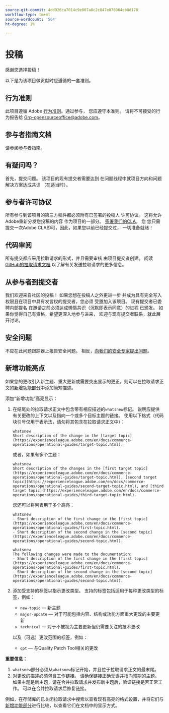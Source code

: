 ```yaml
---
source-git-commit: 4dd926ca7014c9e007a8c2c847e076064eb8d170
workflow-type: tm+mt
source-wordcount: '564'
ht-degree: 1%

---
```

# 投稿

感谢您选择投稿！

以下是为该项目做贡献时应遵循的一套准则。

## 行为准则

此项目遵循 Adobe [行为准则](code-of-conduct.md)。通过参与，
您应遵守本准则。 请将不可接受的行为报告给
[Grp-opensourceoffice@adobe.com](mailto:Grp-opensourceoffice@adobe.com)。

## 参与者指南文档

请参阅[参与者指南](https://experienceleague.adobe.com/zh-hans/docs/contributor/contributor-guide/introduction)。

## 有疑问吗？

首先，提交问题。 该项目的现有提交者需要达到
在问题线程中就项目方向和问题解决方案达成共识
（在适当时）。

## 参与者许可协议

所有参与到该项目的第三方稿件都必须附有已签署的投稿人
许可协议。 这将允许Adobe重新分发您投稿的内容
作为项目的一部分。 [签署我们的CLA](https://opensource.adobe.com/cla.html)。 您
您只需提交一次Adobe CLA即可，因此，如果您以前已经提交过，
一切准备就绪！

## 代码审阅

所有提交都应采用拉取请求的形式，并且需要审核
由项目提交者创建。 阅读[GitHub的拉取请求文档](https://docs.github.com/en/pull-requests/collaborating-with-pull-requests/proposing-changes-to-your-work-with-pull-requests/about-pull-requests)
以了解有关发送拉取请求的更多信息。

<!--
Lastly, please follow the [pull request template](PULL_REQUEST_TEMPLATE.md) when
submitting a pull request!
-->

## 从参与者到提交者

我们欢迎来自社区的投稿！ 如果您想在投稿人之外更进一步
并成为具有完全写入权限且在项目中具有发言权的提交者，您必须
受邀加入该项目。 现有提交者已委聘内部提名
在邀请之前必须达成懒惰共识（沉默即表示同意）的进程
已颁发。 如果你觉得自己有资格，希望更深入地参与进来，
欢迎与现有提交者联系，就此展开讨论。

## 安全问题

不应在此问题跟踪器上报告安全问题。 相反，[向我们的安全专家提出问题](https://helpx.adobe.com/cn/security/alertus.html)。

## 新增功能亮点

如果您的更改引入新主题、重大更新或需要突出显示的更正，则可以在拉取请求正文的[新增功能部分](https://experienceleague.adobe.com/zh-hans/docs/commerce-operations/operational-guides/home#whats-new)中添加简短描述。

添加“新增功能”高亮显示：

1. 在结尾处的拉取请求正文中包含带有相应描述的`whatsnew`标记。 说明应提供有关更改的上下文以及指向一个或多个目标主题的链接。 使用以下格式（代码块引号仅用于表示法，请勿将其包含在拉取请求正文中）：

   ```text
   whatsnew
   Short description of the change in the [target topic](https://experienceleague.adobe.com/en/docs/commerce-operations/operational-guides/target-topic.html).
   ```

   或者，如果有多个主题：

   ```text
   whatsnew
   Short description of the changes in the [first target topic](https://experienceleague.adobe.com/en/docs/commerce-operations/operational-guides/target-topic.html), [second target topic](https://experienceleague.adobe.com/en/docs/commerce-operations/operational-guides/second-target-topic.html), and [third target topic](https://experienceleague.adobe.com/en/docs/commerce-operations/operational-guides/third-target-topic.html).
   ```

   您还可以将列表用于多个高亮：

   ```text
   whatsnew
   - Short description of the first change in the [first topic](https://experienceleague.adobe.com/en/docs/commerce-operations/operational-guides/first-topic.html).
   - Short description of the second change in the [second topic](https://experienceleague.adobe.com/en/docs/commerce-operations/operational-guides/second-topic.html).
   ```

   ```text
   whatsnew
   The following changes were made to the documentation:
   - Short description of the first change in the [first topic](https://experienceleague.adobe.com/en/docs/commerce-operations/operational-guides/first-topic.html).
   - Short description of the second change in the [second topic](https://experienceleague.adobe.com/en/docs/commerce-operations/operational-guides/second-topic.html).
   ```

1. 添加受支持的标签以指示更改类型。 支持的标签包括适用于每种更改类型的标签，例如：

   - `new-topic` — 新主题
   - `major-update` — 对于可能包括内容、结构或功能方面重大更改的主要更新
   - `technical` — 对于不被视为主要更新但仍需要关注的技术更改

   以及（可选）更改范围的标签，例如：

   - `qpt` — 与Quality Patch Tool相关的更改

**重要信息：**

1. `whatsnew`部分必须从`whatsnew`标记开始，并且位于拉取请求正文的最末尾。
1. 对更改的描述必须包含工作链接。 请确保链接正确无误并指向预期的主题。 如果主题是新主题，请在合并拉取请求并发布新主题后，验证链接是否正常工作。 可以在合并拉取请求后修复链接。

例如，在存储库的已关闭拉取请求中搜索以查看现有高亮的格式设置，并将它们与[新增功能部分](https://experienceleague.adobe.com/zh-hans/docs/commerce-operations/operational-guides/home#whats-new)进行比较，以查看它们在文档中的显示方式。

